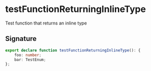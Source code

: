 
# testFunctionReturningInlineType

Test function that returns an inline type

## Signature

```typescript
export declare function testFunctionReturningInlineType(): {
    foo: number;
    bar: TestEnum;
};
```
